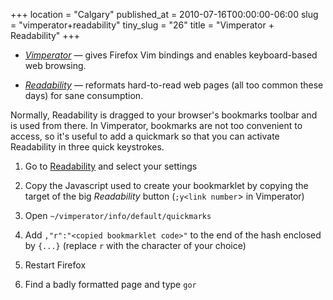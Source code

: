 +++
location = "Calgary"
published_at = 2010-07-16T00:00:00-06:00
slug = "vimperator+readability"
tiny_slug = "26"
title = "Vimperator + Readability"
+++

* *[Vimperator](http://vimperator.org/)* &mdash; gives Firefox Vim bindings and enables keyboard-based web browsing.

* *[Readability](http://lab.arc90.com/experiments/readability/)* &mdash; reformats hard-to-read web pages (all too common these days) for sane consumption.

Normally, Readability is dragged to your browser's bookmarks toolbar and is used from there. In Vimperator, bookmarks are not too convenient to access, so it's useful to add a quickmark so that you can activate Readability in three quick keystrokes.

1. Go to [Readability](http://lab.arc90.com/experiments/readability/) and select your settings

2. Copy the Javascript used to create your bookmarklet by copying the target of the big _Readability_ button (`;y<link number`> in Vimperator)

3. Open `~/vimperator/info/default/quickmarks`

4. Add `,"r":"<copied bookmarklet code>"` to the end of the hash enclosed by `{...}` (replace `r` with the character of your choice)

5. Restart Firefox

6. Find a badly formatted page and type `gor`
